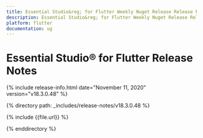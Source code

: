 ```yaml
---
title: Essential Studio&reg; for Flutter Weekly Nuget Release Release Notes  
description: Essential Studio&reg; for Flutter Weekly Nuget Release Release Notes  
platform: flutter
documentation: ug
---
```


# Essential Studio&reg; for Flutter  Release Notes  

{% include release-info.html date="November 11, 2020"  version="v18.3.0.48" %} 


{% directory path: _includes/release-notes/v18.3.0.48 %}

{% include {{file.url}} %}

{% enddirectory %}